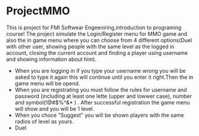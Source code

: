 # ProjectMMO 
This is project for FMI Softwear Engeeniring,introduction to programing course!
The project simulate the Login/Register menu for MMO game and also the in game menu where you can choose from 4 different options(Duel with other user, showing people with the same level as the logged in account, closing the current account and finding a player using username and showing information about him).
 - When you are logging in if you type your username wrong you will be asked to type it again this will continue until you enter it right.Then the in game menu will be opend.
 - When you are registrating you must follow the rules for username and password (including at least one lette (upper and lowwer case), number and symbol(!@#$%^&* ) . After successful registration the game menu will show and you will be 1 level.
 - When you choce "Suggest" you will be shown players with the same radios of level as yours.
 - Duel
